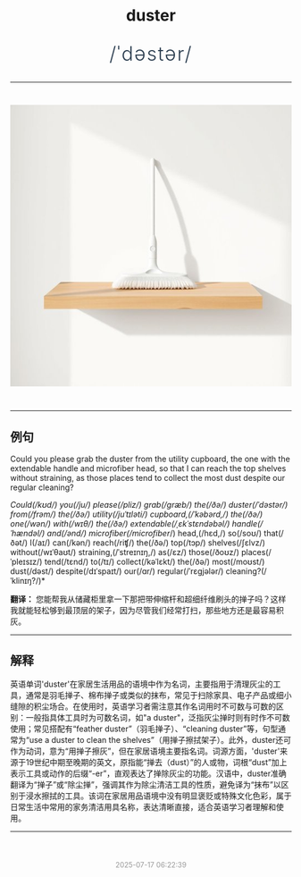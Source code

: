 <div align="center">

# duster

<div style="margin: 30px 0;">
<h1 style="font-size: 2.5em; font-weight: 300; letter-spacing: 2px; margin: 0; color: #2c3e50;">
/ˈdəstər/
</h1>
</div>

</div>

---

<div align="center" style="margin: 40px 0;">

![duster](images/duster.png)

</div>

---

## 例句

Could you please grab the duster from the utility cupboard, the one with the extendable handle and microfiber head, so that I can reach the top shelves without straining, as those places tend to collect the most dust despite our regular cleaning?

*Could(/kʊd/) you(/ju/) please(/pliz/) grab(/græb/) the(/ðə/) duster(/ˈdəstər/) from(/frəm/) the(/ðə/) utility(/juˈtɪləti/) cupboard,(/ˈkəbərd,/) the(/ðə/) one(/wən/) with(/wɪθ/) the(/ðə/) extendable(/ˌɛkˈstɛndəbəl/) handle(/ˈhændəl/) and(/ənd/) microfiber(/microfiber*/) head,(/hɛd,/) so(/soʊ/) that(/ðət/) I(/aɪ/) can(/kən/) reach(/riʧ/) the(/ðə/) top(/tɔp/) shelves(/ʃɛlvz/) without(/wɪˈθaʊt/) straining,(/ˈstreɪnɪŋ,/) as(/ɛz/) those(/ðoʊz/) places(/ˈpleɪsɪz/) tend(/tɛnd/) to(/tɪ/) collect(/kəˈlɛkt/) the(/ðə/) most(/moʊst/) dust(/dəst/) despite(/dɪˈspaɪt/) our(/ɑr/) regular(/ˈrɛgjələr/) cleaning?(/ˈklinɪŋ?/)*

**翻译：** 您能帮我从储藏柜里拿一下那把带伸缩杆和超细纤维刷头的掸子吗？这样我就能轻松够到最顶层的架子，因为尽管我们经常打扫，那些地方还是最容易积灰。

---

## 解释

英语单词'duster'在家居生活用品的语境中作为名词，主要指用于清理灰尘的工具，通常是羽毛掸子、棉布掸子或类似的抹布，常见于扫除家具、电子产品或细小缝隙的积尘场合。在使用时，英语学习者需注意其作名词用时不可数与可数的区别：一般指具体工具时为可数名词，如"a duster"，泛指灰尘掸时则有时作不可数使用；常见搭配有“feather duster”（羽毛掸子）、“cleaning duster”等，句型通常为“use a duster to clean the shelves”（用掸子擦拭架子）。此外，duster还可作为动词，意为“用掸子擦灰”，但在家居语境主要指名词。词源方面，'duster'来源于19世纪中期至晚期的英文，原指能“掸去（dust）”的人或物，词根“dust”加上表示工具或动作的后缀“-er”，直观表达了掸除灰尘的功能。汉语中，duster准确翻译为“掸子”或“除尘掸”，强调其作为除尘清洁工具的性质，避免译为“抹布”以区别于浸水擦拭的工具。该词在家居用品语境中没有明显褒贬或特殊文化色彩，属于日常生活中常用的家务清洁用具名称，表达清晰直接，适合英语学习者理解和使用。


---

<div align="center" style="margin-top: 50px;">
<small style="color: #999; font-size: 0.9em;">2025-07-17 06:22:39</small>
</div>
